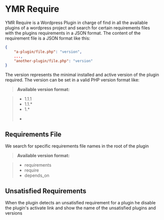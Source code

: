 YMR Require
===========

YMR Require is a Wordpress Plugin in charge of find in all the available plugins of a wordpress project and search for certain requirements files with the plugins requirements in a JSON format.
The content of the requirement file is a JSON format like this:
```json
{
	"a-plugin/file.php": "version",
	...,
	"another-plugin/file.php": "version"
}
```
The version represents the minimal installed and active version of the plugin required. The version can be set in a valid PHP version format like:
> **Available version format:**

> - 1.1.1
> - 1.1.*
> - 1.*
> *

Requirements File
------------------------
We search for specific requirements file names in the root of the plugin
> **Available version format:**

> - requirements
> - require
> - depends_on

Unsatisfied Requirements
----------------------------------
When the plugin detects an unsatisfied requirement for a plugin he disable the plugin's activate link and show the name of the unsatisfied plugins and versions
